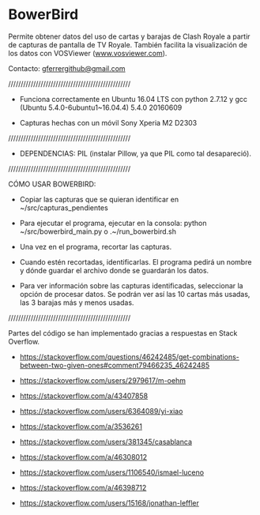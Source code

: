 # BowerBird
Permite obtener datos del uso de cartas y barajas de Clash Royale a partir de capturas de pantalla de TV Royale. También facilita la visualización de los datos con VOSViewer (www.vosviewer.com).

Contacto: gferrergithub@gmail.com

/////////////////////////////////////////////////

- Funciona correctamente en Ubuntu 16.04 LTS con python 2.7.12 y gcc (Ubuntu 5.4.0-6ubuntu1~16.04.4) 5.4.0 20160609

- Capturas hechas con un móvil Sony Xperia M2 D2303

/////////////////////////////////////////////////

- DEPENDENCIAS: PIL (instalar Pillow, ya que PIL como tal desapareció).

/////////////////////////////////////////////////

CÓMO USAR BOWERBIRD:

- Copiar las capturas que se quieran identificar en ~/src/capturas_pendientes

- Para ejecutar el programa, ejecutar en la consola: python ~/src/bowerbird_main.py o .~/run_bowerbird.sh

- Una vez en el programa, recortar las capturas.

- Cuando estén recortadas, identificarlas. El programa pedirá un nombre y dónde guardar el archivo donde se guardarán los datos.

- Para ver información sobre las capturas identificadas, seleccionar la opción de procesar datos. Se podrán ver así las 10 cartas más usadas, las 3 barajas más y menos usadas.

/////////////////////////////////////////////////

Partes del código se han implementado gracias a respuestas en Stack Overflow.

- https://stackoverflow.com/questions/46242485/get-combinations-between-two-given-ones#comment79466235_46242485
- https://stackoverflow.com/users/2979617/m-oehm

- https://stackoverflow.com/a/43407858
- https://stackoverflow.com/users/6364089/yi-xiao

- https://stackoverflow.com/a/3536261
- https://stackoverflow.com/users/381345/casablanca

- https://stackoverflow.com/a/46308012
- https://stackoverflow.com/users/1106540/ismael-luceno

- https://stackoverflow.com/a/46398712
- https://stackoverflow.com/users/15168/jonathan-leffler

